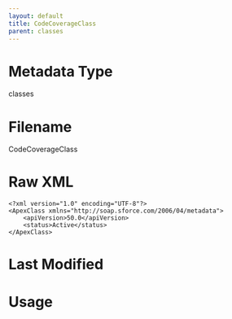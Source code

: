 ```yaml
---
layout: default
title: CodeCoverageClass
parent: classes
---
```

# Metadata Type
classes


# Filename 
CodeCoverageClass


# Raw XML
```
<?xml version="1.0" encoding="UTF-8"?>
<ApexClass xmlns="http://soap.sforce.com/2006/04/metadata">
    <apiVersion>50.0</apiVersion>
    <status>Active</status>
</ApexClass>
```


# Last Modified


# Usage
